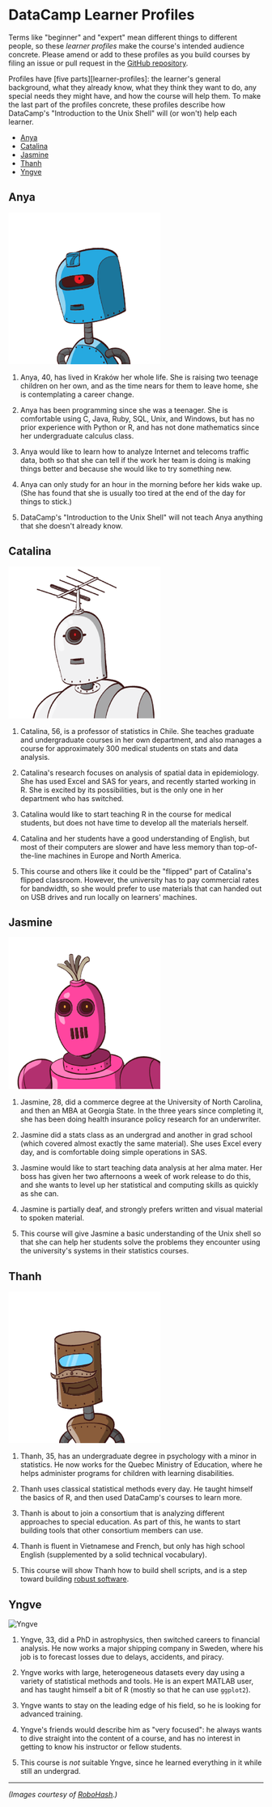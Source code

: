 # DataCamp Learner Profiles

Terms like "beginner" and "expert" mean different things to different people,
so these *learner profiles* make the course's intended audience concrete.
Please amend or add to these profiles as you build courses
by filing an issue or pull request in the [GitHub repository][github-repo].

Profiles have [five parts][learner-profiles]:
the learner's general background,
what they already know,
what they think they want to do,
any special needs they might have,
and how the course will help them.
To make the last part of the profiles concrete,
these profiles describe how DataCamp's "Introduction to the Unix Shell"
will (or won't) help each learner.

* [Anya](#anya)
* [Catalina](#catalina)
* [Jasmine](#jasmine)
* [Thanh](#thanh)
* [Yngve](#yngve)

## Anya

![Anya](img/anya.png)

1. Anya, 40, has lived in Kraków her whole life.
   She is raising two teenage children on her own,
   and as the time nears for them to leave home,
   she is contemplating a career change.

2. Anya has been programming since she was a teenager.
   She is comfortable using C, Java, Ruby, SQL, Unix, and Windows,
   but has no prior experience with Python or R,
   and has not done mathematics since her undergraduate calculus class.

3. Anya would like to learn how to analyze Internet and telecoms traffic data,
   both so that she can tell if the work her team is doing is making things better
   and because she would like to try something new.

4. Anya can only study for an hour in the morning before her kids wake up.
   (She has found that she is usually too tired at the end of the day for things to stick.)

5. DataCamp's "Introduction to the Unix Shell" will not teach Anya anything
   that she doesn't already know.

## Catalina

![Catalina](img/catalina.png)

1. Catalina, 56, is a professor of statistics in Chile.
   She teaches graduate and undergraduate courses in her own department,
   and also manages a course for approximately 300 medical students
   on stats and data analysis.

2. Catalina's research focuses on analysis of spatial data in epidemiology.
   She has used Excel and SAS for years,
   and recently started working in R.
   She is excited by its possibilities,
   but is the only one in her department who has switched.

3. Catalina would like to start teaching R in the course for medical students,
   but does not have time to develop all the materials herself.

4. Catalina and her students have a good understanding of English,
   but most of their computers are slower and have less memory
   than top-of-the-line machines in Europe and North America.

5. This course and others like it could be the "flipped" part of Catalina's flipped classroom.
   However,
   the university has to pay commercial rates for bandwidth,
   so she would prefer to use materials that can handed out on USB drives
   and run locally on learners' machines.

## Jasmine

![Jasmine](img/jasmine.png)

1. Jasmine, 28, did a commerce degree at the University of North Carolina,
   and then an MBA at Georgia State.
   In the three years since completing it,
   she has been doing health insurance policy research for an underwriter.

2. Jasmine did a stats class as an undergrad
   and another in grad school (which covered almost exactly the same material).
   She uses Excel every day,
   and is comfortable doing simple operations in SAS.

3. Jasmine would like to start teaching data analysis at her alma mater.
   Her boss has given her two afternoons a week of work release to do this,
   and she wants to level up her statistical and computing skills
   as quickly as she can.

4. Jasmine is partially deaf,
   and strongly prefers written and visual material to spoken material.

5. This course will give Jasmine a basic understanding of the Unix shell
   so that she can help her students solve the problems they encounter
   using the university's systems in their statistics courses.

## Thanh

![Thanh](img/thanh.png)

1. Thanh, 35, has an undergraduate degree in psychology with a minor in statistics.
   He now works for the Quebec Ministry of Education,
   where he helps administer programs for children with learning disabilities.

2. Thanh uses classical statistical methods every day.
   He taught himself the basics of R,
   and then used DataCamp's courses to learn more.

3. Thanh is about to join a consortium that is analyzing different approaches to special education.
   As part of this,
   he wants to start building tools that other consortium members can use.

4. Thanh is fluent in Vietnamese and French,
   but only has high school English
   (supplemented by a solid technical vocabulary).

5. This course will show Thanh how to build shell scripts,
   and is a step toward building [robust software][robust-software].

## Yngve

![Yngve](img/yngve.jpg)

1. Yngve, 33, did a PhD in astrophysics, then switched careers to financial analysis.
   He now works a major shipping company in Sweden,
   where his job is to forecast losses due to delays, accidents, and piracy.

2. Yngve works with large, heterogeneous datasets every day
   using a variety of statistical methods and tools.
   He is an expert MATLAB user,
   and has taught himself a bit of R (mostly so that he can use `ggplot2`).

3. Yngve wants to stay on the leading edge of his field,
   so he is looking for advanced training.

4. Yngve's friends would describe him as "very focused":
   he always wants to dive straight into the content of a course,
   and has no interest in getting to know his instructor or fellow students.

5. This course is *not* suitable Yngve,
   since he learned everything in it while still an undergrad.

---

*(Images courtesy of [RoboHash][robohash].)*

[github-repo]: https://github.com/datacamp/learner-profiles
[robohash]: http://robohash.org
[robust-software]: http://journals.plos.org/ploscompbiol/article?id=10.1371/journal.pcbi.1005412
[teaching]: http://third-bit.com/teaching/
